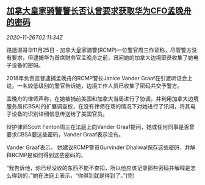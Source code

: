 <!--1606357400000-->
[加拿大皇家骑警警长否认曾要求获取华为CFO孟晚舟的密码](https://cn.reuters.com/article/canada-police-mengwanzhou-1125-wedn-idCNKBS28605H)
------

<div><i>2020-11-26T02:11:34Z</i></div><p>路透温哥华11月25日 - 加拿大皇家骑警(RCMP)一位警官周三作证称，尽管警方没有要求，但逮捕华为首席财务官孟晚舟之前，讯问她的加拿大边境职员收集了她电子设备的密码。</p><p>2018年负责监督逮捕孟晚舟的RCMP警长Janice Vander Graaf在引渡听证会上说，一名较低级别的警官告诉她，边境工作人员已收集了密码并交予警方。</p><p>孟晚舟的律师声称，在她被捕前美国和加拿大当局进行了协调，并利用加拿大边境服务局(CBSA)的扩展调查权，在没有律师在场的情况下对她进行了讯问，将其电子设备的识别详细信息传送给了美国官员。</p><p>辩护律师Scott Fenton周三在法庭上向Vander Graaf提问，她或任何同事是否曾要求CBSA要这些密码，Vander Graaf表示没有。</p><p>Vander Graaf表示， 她建议RCMP警员Gurvinder Dhaliwal保存这些密码，并解释RCMP是如何得到这些密码的。</p><p>“我告诉他，你已经没收的东西不能不查扣，所以他应该记录那些密码并解释是怎么得到的，”她在法庭上表示，“你得到就是得到了。”(完)</p>
